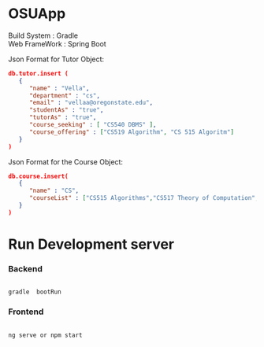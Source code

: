 # OSUApp

Build System  : Gradle  
Web FrameWork : Spring Boot  

Json Format for Tutor Object:
```json
db.tutor.insert (
   {
      "name" : "Vella",
      "department" : "cs",
      "email" : "vellaa@oregonstate.edu",
      "studentAs" : "true", 
      "tutorAs" : "true",
      "course_seeking" : [ "CS540 DBMS" ],
      "course_offering" : ["CS519 Algorithm", "CS 515 Algoritm"]
   }
)
```

Json Format for the Course Object:
```json
db.course.insert(
   {
      "name" : "CS",
      "courseList" : ["CS515 Algorithms","CS517 Theory of Computation","CS519 Master Level Algorithms"]
   }
)
```

# Run Development server

### Backend

```

gradle  bootRun

```

### Frontend

```

ng serve or npm start

```
